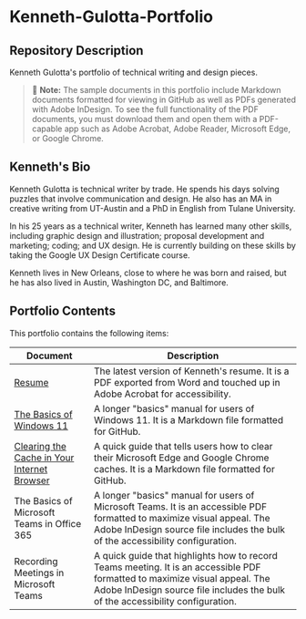 # Kenneth-Gulotta-Portfolio
## Repository Description
Kenneth Gulotta's portfolio of technical writing and design pieces.  
> :memo: **Note:** The sample documents in this portfolio include Markdown documents formatted for viewing in GitHub as well as PDFs generated with Adobe InDesign. To see the full functionality of the PDF documents, you must download them and open them with a PDF-capable app such as Adobe Acrobat, Adobe Reader, Microsoft Edge, or Google Chrome.  

## Kenneth's Bio
Kenneth Gulotta is technical writer by trade. He spends his days solving puzzles that involve communication and design. He also has an MA in creative writing from UT-Austin and a PhD in English from Tulane University.  

In his 25 years as a technical writer, Kenneth has learned many other skills, including graphic design and illustration; proposal development and marketing; coding; and UX design. He is currently building on these skills by taking the Google UX Design Certificate course.

Kenneth lives in New Orleans, close to where he was born and raised, but he has also lived in Austin, Washington DC, and Baltimore.  

## Portfolio Contents
This portfolio contains the following items:  

|Document|Description|
|---|---|
|[Resume](01-Kenneth-Gulotta-Resume.pdf)|The latest version of Kenneth's resume. It is a PDF exported from Word and touched up in Adobe Acrobat for accessibility.|
|[The Basics of Windows 11](02-Basics-of-Windows-11.md)|A longer "basics" manual for users of Windows 11. It is a Markdown file formatted for GitHub.|
|[Clearing the Cache in Your Internet Browser](03-Clearing-Internet-Cache.md)|A quick guide that tells users how to clear their Microsoft Edge and Google Chrome caches. It is a Markdown file formatted for GitHub.|
|The Basics of Microsoft Teams in Office 365|A longer "basics" manual for users of Microsoft Teams. It is an accessible PDF formatted to maximize visual appeal. The Adobe InDesign source file includes the bulk of the accessibility configuration.|
|Recording Meetings in Microsoft Teams|A quick guide that highlights how to record Teams meeting.  It is an accessible PDF formatted to maximize visual appeal. The Adobe InDesign source file includes the bulk of the accessibility configuration.|
